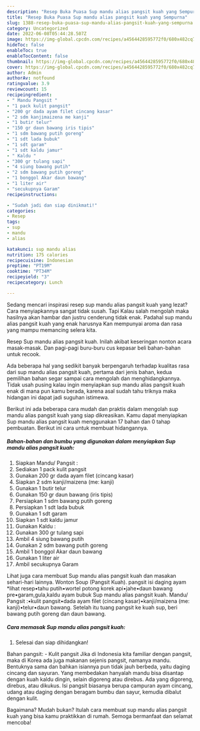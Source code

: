 ```yaml
---
description: "Resep Buka Puasa Sup mandu alias pangsit kuah yang Sempurna"
title: "Resep Buka Puasa Sup mandu alias pangsit kuah yang Sempurna"
slug: 1388-resep-buka-puasa-sup-mandu-alias-pangsit-kuah-yang-sempurna
category: Uncategorized
date: 2022-06-08T05:44:28.507Z
image: https://img-global.cpcdn.com/recipes/a4564428595772f0/680x482cq70/sup-mandu-alias-pangsit-kuah-foto-resep-utama.jpg
hideToc: false
enableToc: true
enableTocContent: false
thumbnail: https://img-global.cpcdn.com/recipes/a4564428595772f0/680x482cq70/sup-mandu-alias-pangsit-kuah-foto-resep-utama.jpg
cover: https://img-global.cpcdn.com/recipes/a4564428595772f0/680x482cq70/sup-mandu-alias-pangsit-kuah-foto-resep-utama.jpg
author: Admin
authorAv: notfound
ratingvalue: 3.9
reviewcount: 15
recipeingredient:
- " Mandu Pangsit "
- "1 pack kulit pangsit"
- "200 gr dada ayam filet cincang kasar"
- "2 sdm kanjimaizena me kanji"
- "1 butir telur"
- "150 gr daun bawang iris tipis"
- "1 sdm bawang putih goreng"
- "1 sdt lada bubuk"
- "1 sdt garam"
- "1 sdt kaldu jamur"
- " Kaldu "
- "300 gr tulang sapi"
- "4 siung bawang putih"
- "2 sdm bawang putih goreng"
- "1 bonggol Akar daun bawang"
- "1 liter air"
- "secukupnya Garam"
recipeinstructions:

- "Sudah jadi dan siap dinikmati!"
categories:
- Resep
tags:
- sup
- mandu
- alias

katakunci: sup mandu alias 
nutrition: 175 calories
recipecuisine: Indonesian
preptime: "PT19M"
cooktime: "PT34M"
recipeyield: "3"
recipecategory: Lunch

---
```



Sedang mencari inspirasi resep sup mandu alias pangsit kuah yang lezat? Cara menyiapkannya sangat tidak susah. Tapi Kalau salah mengolah maka hasilnya akan hambar dan justru cenderung tidak enak. Padahal sup mandu alias pangsit kuah yang enak harusnya Kan mempunyai aroma dan rasa yang mampu memancing selera kita.


Resep Sup mandu alias pangsit kuah. Inilah akibat keseringan nonton acara masak-masak. Dan pagi-pagi buru-buru cus kepasar beli bahan-bahan untuk recook.

Ada beberapa hal yang sedikit banyak berpengaruh terhadap kualitas rasa dari sup mandu alias pangsit kuah, pertama dari jenis bahan, kedua pemilihan bahan segar sampai cara mengolah dan menghidangkannya. Tidak usah pusing kalau ingin menyiapkan sup mandu alias pangsit kuah enak di mana pun kamu berada, karena asal sudah tahu triknya maka hidangan ini dapat jadi suguhan istimewa.


Berikut ini ada beberapa cara mudah dan praktis dalam mengolah sup mandu alias pangsit kuah yang siap dikreasikan. Kamu dapat menyiapkan Sup mandu alias pangsit kuah menggunakan 17 bahan dan 0 tahap pembuatan. Berikut ini cara untuk membuat hidangannya.

<!--inarticleads1-->

##### Bahan-bahan dan bumbu yang digunakan dalam menyiapkan Sup mandu alias pangsit kuah:

1. Siapkan  Mandu/ Pangsit :
1. Sediakan 1 pack kulit pangsit
1. Gunakan 200 gr dada ayam filet (cincang kasar)
1. Siapkan 2 sdm kanji/maizena (me: kanji)
1. Gunakan 1 butir telur
1. Gunakan 150 gr daun bawang (iris tipis)
1. Persiapkan 1 sdm bawang putih goreng
1. Persiapkan 1 sdt lada bubuk
1. Gunakan 1 sdt garam
1. Siapkan 1 sdt kaldu jamur
1. Gunakan  Kaldu :
1. Gunakan 300 gr tulang sapi
1. Ambil 4 siung bawang putih
1. Gunakan 2 sdm bawang putih goreng
1. Ambil 1 bonggol Akar daun bawang
1. Gunakan 1 liter air
1. Ambil secukupnya Garam


Lihat juga cara membuat Sup mandu alias pangsit kuah dan masakan sehari-hari lainnya. Wonton Soup (Pangsit Kuah). pangsit isi daging ayam *lihat resep•tahu putih•wortel potong korek api•jahe•daun bawang pre•garam,gula,kaldu ayam bubuk Sup mandu alias pangsit kuah. Mandu/ Pangsit :•kulit pangsit•dada ayam filet (cincang kasar)•kanji/maizena (me: kanji)•telur•daun bawang. Setelah itu tuang pangsit ke kuah sup, beri bawang putih goreng dan daun bawang. 

<!--inarticleads2-->

##### Cara memasak Sup mandu alias pangsit kuah:


1. Selesai dan siap dihidangkan!

Bahan pangsit: - Kulit pangsit Jika di Indonesia kita familiar dengan pangsit, maka di Korea ada juga makanan sejenis pangsit, namanya mandu. Bentuknya sama dan bahkan isiannya pun tidak jauh berbeda, yaitu daging cincang dan sayuran. Yang membedakan hanyalah mandu bisa disantap dengan kuah kaldu dingin, selain digoreng atau direbus. Ada yang digoreng, direbus, atau dikukus. Isi pangsit biasanya berupa campuran ayam cincang, udang atau daging dengan beragam bumbu dan sayur, kemudia dibalut dengan kulit. 

Bagaimana? Mudah bukan? Itulah cara membuat sup mandu alias pangsit kuah yang bisa kamu praktikkan di rumah. Semoga bermanfaat dan selamat mencoba!

